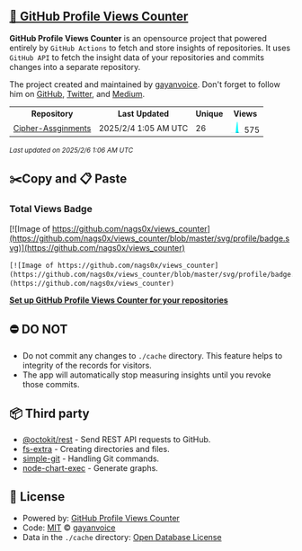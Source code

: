 ## [🚀 GitHub Profile Views Counter](https://github.com/gayanvoice/github-profile-views-counter)
**GitHub Profile Views Counter** is an opensource project that powered entirely by  `GitHub Actions` to fetch and store insights of repositories.
It uses `GitHub API` to fetch the insight data of your repositories and commits changes into a separate repository.

The project created and maintained by [gayanvoice](https://github.com/gayanvoice). Don't forget to follow him on [GitHub](https://github.com/gayanvoice), [Twitter](https://twitter.com/gayanvoice), and [Medium](https://gayanvoice.medium.com/).

<table>
	<tr>
		<th>
			Repository
		</th>
		<th>
			Last Updated
		</th>
		<th>
			Unique
		</th>
		<th>
			Views
		</th>
	</tr>
	<tr>
		<td>
			<a href="https://github.com/nags0x/views_counter/tree/master/readme/849790671/year.md">
				Cipher-Assginments
			</a>
		</td>
		<td>
			2025/2/4 1:05 AM UTC
		</td>
		<td>
			26
		</td>
		<td>
			<img alt="Response time graph" src="https://github.com/nags0x/views_counter/raw/master/graph/849790671/small/year.png" height="20"> 575
		</td>
	</tr>
</table>

<small><i>Last updated on 2025/2/6 1:06 AM UTC</i></small>

## ✂️Copy and 📋 Paste
### Total Views Badge
[![Image of https://github.com/nags0x/views_counter](https://github.com/nags0x/views_counter/blob/master/svg/profile/badge.svg)](https://github.com/nags0x/views_counter)

```readme
[![Image of https://github.com/nags0x/views_counter](https://github.com/nags0x/views_counter/blob/master/svg/profile/badge.svg)](https://github.com/nags0x/views_counter)
```
[**Set up GitHub Profile Views Counter for your repositories**](https://github.com/gayanvoice/github-profile-views-counter)
## ⛔ DO NOT
- Do not commit any changes to `./cache` directory. This feature helps to integrity of the records for visitors.
- The app will automatically stop measuring insights until you revoke those commits.
## 📦 Third party

- [@octokit/rest](https://www.npmjs.com/package/@octokit/rest) - Send REST API requests to GitHub.
- [fs-extra](https://www.npmjs.com/package/fs-extra) - Creating directories and files.
- [simple-git](https://www.npmjs.com/package/simple-git) - Handling Git commands.
- [node-chart-exec](https://www.npmjs.com/package/node-chart-exec) - Generate graphs.
## 📄 License
- Powered by: [GitHub Profile Views Counter](https://github.com/gayanvoice/github-profile-views-counter)
- Code: [MIT](./LICENSE) © [gayanvoice](https://github.com/gayanvoice)
- Data in the `./cache` directory: [Open Database License](https://opendatacommons.org/licenses/odbl/1-0/)